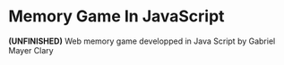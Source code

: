 # Memory Game In JavaScript
 <strong>(UNFINISHED)</strong> Web memory game developped in Java Script by Gabriel Mayer Clary
